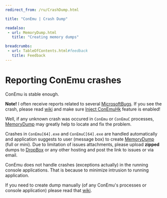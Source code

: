 ```yaml
---
redirect_from: /ru/CrashDump.html

title: "ConEmu | Crash Dump"

readalso:
 - url: MemoryDump.html
   title: "Creating memory dumps"

breadcrumbs:
 - url: TableOfContents.html#feedback
   title: Feedback
---
```


# Reporting ConEmu crashes

ConEmu is stable enough.

**Note!** I often receive reports related to several
[MicrosoftBugs](MicrosoftBugs.html).
If you see the crash, please read [wiki](MicrosoftBugs.html)
and make sure [Inject ConEmuHk](ConEmuHk.html) feature is enabled!

Well, if any unknown crash was occured in `ConEmu` or `ConEmuC` processes,
[MemoryDump](MemoryDump.html) may greatly help to locate and fix the problem.

Crashes in `ConEmu[64].exe` and `ConEmuC[64].exe` are handled automatically
and application suggests to user (message box) to create
[MemoryDump](MemoryDump.html) (full or mini).
Due to limitation of issues attachments, please upload **zipped** dumps to
[DropBox](DropBox.html) or any other hosting and post the link
to issues or via email.

ConEmu does not handle crashes (exceptions actually) in the running console applications.
That is because to minimize intrusion to running application.

If you need to create dump manually (of any ConEmu's processes or console application)
please read that [wiki](MemoryDump.html).
